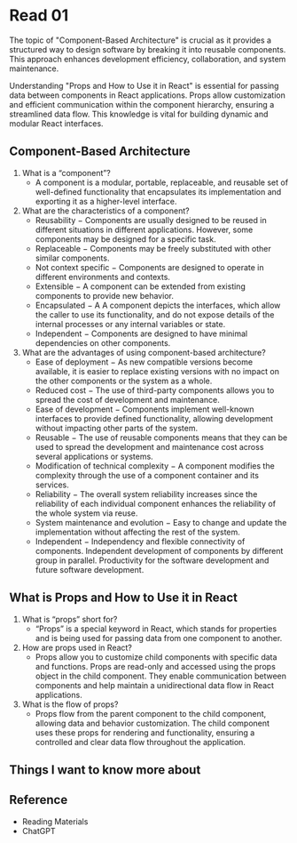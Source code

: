 # Read 01

The topic of "Component-Based Architecture" is crucial as it provides a structured way to design software by breaking it into reusable components. This approach enhances development efficiency, collaboration, and system maintenance.

Understanding "Props and How to Use it in React" is essential for passing data between components in React applications. Props allow customization and efficient communication within the component hierarchy, ensuring a streamlined data flow. This knowledge is vital for building dynamic and modular React interfaces.

## Component-Based Architecture

1. What is a “component”?
   - A component is a modular, portable, replaceable, and reusable set of well-defined functionality that encapsulates its implementation and exporting it as a higher-level interface.
2. What are the characteristics of a component?
   - Reusability − Components are usually designed to be reused in different situations in different applications. However, some components may be designed for a specific task.
   - Replaceable − Components may be freely substituted with other similar components.
   - Not context specific − Components are designed to operate in different environments and contexts.
   - Extensible − A component can be extended from existing components to provide new behavior.
   - Encapsulated − A A component depicts the interfaces, which allow the caller to use its functionality, and do not expose details of the internal processes or any internal variables or state.
   - Independent − Components are designed to have minimal dependencies on other components.
3. What are the advantages of using component-based architecture?
   - Ease of deployment − As new compatible versions become available, it is easier to replace existing versions with no impact on the other components or the system as a whole.
   - Reduced cost − The use of third-party components allows you to spread the cost of development and maintenance.
   - Ease of development − Components implement well-known interfaces to provide defined functionality, allowing development without impacting other parts of the system.
   - Reusable − The use of reusable components means that they can be used to spread the development and maintenance cost across several applications or systems.
   - Modification of technical complexity − A component modifies the complexity through the use of a component container and its services.
   - Reliability − The overall system reliability increases since the reliability of each individual component enhances the reliability of the whole system via reuse.
   - System maintenance and evolution − Easy to change and update the implementation without affecting the rest of the system.
   - Independent − Independency and flexible connectivity of components. Independent development of components by different group in parallel. Productivity for the software development and future software development.

## What is Props and How to Use it in React

1. What is “props” short for?
   - “Props” is a special keyword in React, which stands for properties and is being used for passing data from one component to another.
2. How are props used in React?
   - Props allow you to customize child components with specific data and functions. Props are read-only and accessed using the props object in the child component. They enable communication between components and help maintain a unidirectional data flow in React applications.
3. What is the flow of props?
   - Props flow from the parent component to the child component, allowing data and behavior customization. The child component uses these props for rendering and functionality, ensuring a controlled and clear data flow throughout the application.

## Things I want to know more about

## Reference

- Reading Materials
- ChatGPT
